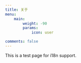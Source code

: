 ```yaml
---
title: 关于
menu:
    main: 
        weight: -90
        params:
            icon: user

comments: false
---
```


This is a test page for i18n support.